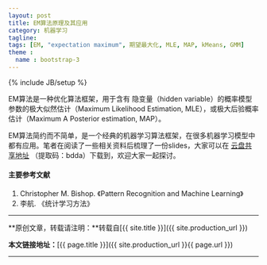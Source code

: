 ```yaml
---
layout: post
title: EM算法原理及其应用
category: 机器学习
tagline: 
tags: [EM, "expectation maximum", 期望最大化, MLE, MAP, kMeans, GMM]
theme :
  name : bootstrap-3
---
```

{% include JB/setup %}

EM算法是一种优化算法框架，用于含有 隐变量（hidden variable）的概率模型参数的极大似然估计（Maximum Likelihood Estimation, MLE），或极大后验概率估计（Maximum A Posterior estimation, MAP）。

EM算法简约而不简单，是一个经典的机器学习算法框架，在很多机器学习模型中都有应用。笔者在阅读了一些相关资料后梳理了一份slides，大家可以在 [云盘共享地址](https://yunpan.cn/cMtDRgpRHwzvj) （提取码：bdda）下载到，欢迎大家一起探讨。

#### 主要参考文献
1. Christopher M. Bishop. 《Pattern Recognition and Machine Learning》
2. 李航. 《统计学习方法》

* * *

**原创文章，转载请注明：**转载自[{{ site.title }}]({{ site.production_url }})

**本文链接地址：**[{{ page.title }}]({{ site.production_url }}{{ page.url }})

* * *
